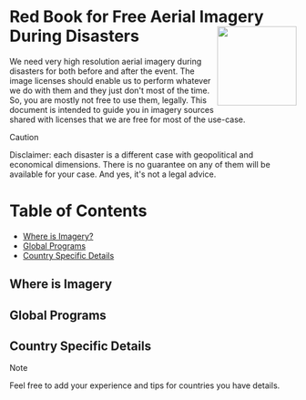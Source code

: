 # Red Book for Free Aerial Imagery During Disasters <a href='https://yercizenler.org'><img src='https://yercizenler.org/wp-content/uploads/2018/09/yer-cizenlerlogo.png' align="right" height="139" /></a>

We need very high resolution aerial imagery during disasters for both before and after the event. The image licenses should enable us to perform whatever we do with them and they just don't most of the time. So, you are mostly not free to use them, legally. This document is intended to guide you in imagery sources shared with licenses that we are free for most of the use-case.

> [!CAUTION]
> Disclaimer: each disaster is a different case with geopolitical and economical dimensions. There is no guarantee on any of them will be available for your case. And yes, it's not a legal advice.

# Table of Contents
- [Where is Imagery?](##Where-is-Imagery?)
- [Global Programs](##Global-Programs)
- [Country Specific Details](##Country-Specific-Details)

## Where is Imagery

## Global Programs

## Country Specific Details

> [!NOTE]
> Feel free to add your experience and tips for countries you have details.
